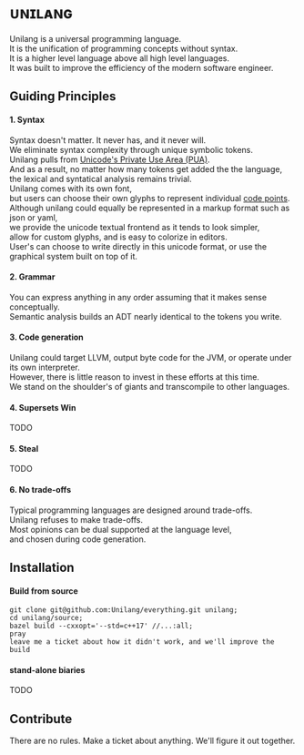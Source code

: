 # ᴜɴɪʟᴀɴɢ
Unilang is a universal programming language.  
It is the unification of programming concepts without syntax.  
It is a higher level language above all high level languages.   
It was built to improve the efficiency of the modern software engineer.    

## Guiding Principles

#### 1.  Syntax
Syntax doesn't matter.  It never has, and it never will.    
We eliminate syntax complexity through unique symbolic tokens.  
Unilang pulls from [Unicode's Private Use Area (PUA)][1].  
And as a result, no matter how many tokens get added the the language,  
the lexical and syntatical analysis remains trivial.  
Unilang comes with its own font,  
but users can choose their own glyphs to represent individual [code points][2].  
Although unilang could equally be represented in a markup format such as json or yaml,   
we provide the unicode textual frontend as it tends to look simpler,   
allow for custom glyphs, and is easy to colorize in editors.  
User's can choose to write directly in this unicode format, or use the graphical system built on top of it.

#### 2. Grammar
You can express anything in any order assuming that it makes sense conceptually.  
Semantic analysis builds an ADT nearly identical to the tokens you write.

#### 3. Code generation
Unilang could target LLVM, output byte code for the JVM, or operate under its own interpreter.  
However, there is little reason to invest in these efforts at this time.  
We stand on the shoulder's of giants and transcompile to other languages.

#### 4. Supersets Win
TODO

#### 5. Steal
TODO

#### 6. No trade-offs
Typical programming languages are designed around trade-offs.  
Unilang refuses to make trade-offs.   
Most opinions can be dual supported at the language level,  
and chosen during code generation.

## Installation
#### Build from source
```
git clone git@github.com:Unilang/everything.git unilang;
cd unilang/source;
bazel build --cxxopt='--std=c++17' //...:all;
pray
leave me a ticket about how it didn't work, and we'll improve the build
```

#### stand-alone biaries
TODO

[1]: https://en.wikipedia.org/wiki/Private_Use_Areas
[2]: https://en.wikipedia.org/wiki/Code_point

## Contribute
There are no rules.  Make a ticket about anything.  We'll figure it out together.  
